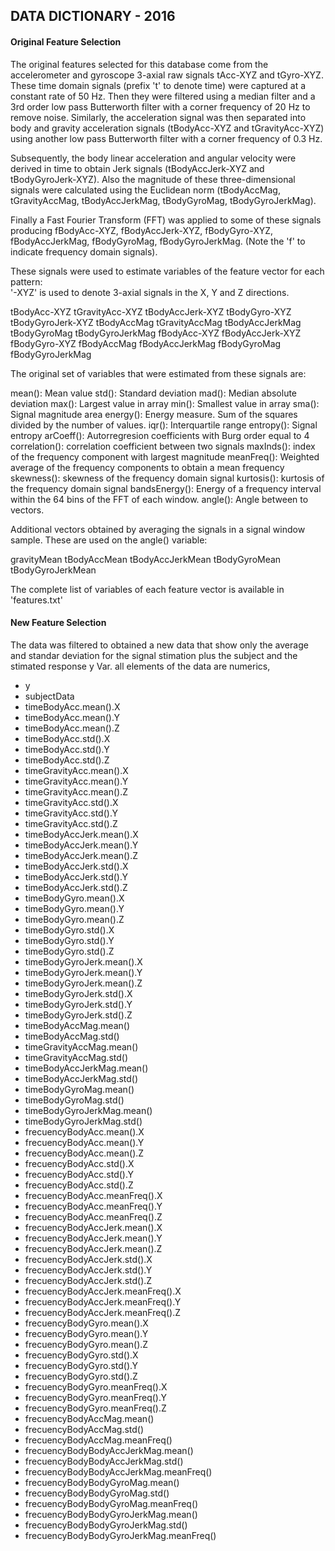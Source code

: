## DATA DICTIONARY - 2016

#### Original Feature Selection 

The original features selected for this database come from the accelerometer and gyroscope 3-axial raw signals tAcc-XYZ and tGyro-XYZ. These time domain signals (prefix 't' to denote time) were captured at a constant rate of 50 Hz. Then they were filtered using a median filter and a 3rd order low pass Butterworth filter with a corner frequency of 20 Hz to remove noise. Similarly, the acceleration signal was then separated into body and gravity acceleration signals (tBodyAcc-XYZ and tGravityAcc-XYZ) using another low pass Butterworth filter with a corner frequency of 0.3 Hz. 

Subsequently, the body linear acceleration and angular velocity were derived in time to obtain Jerk signals (tBodyAccJerk-XYZ and tBodyGyroJerk-XYZ). Also the magnitude of these three-dimensional signals were calculated using the Euclidean norm (tBodyAccMag, tGravityAccMag, tBodyAccJerkMag, tBodyGyroMag, tBodyGyroJerkMag). 

Finally a Fast Fourier Transform (FFT) was applied to some of these signals producing fBodyAcc-XYZ, fBodyAccJerk-XYZ, fBodyGyro-XYZ, fBodyAccJerkMag, 
fBodyGyroMag, fBodyGyroJerkMag. (Note the 'f' to indicate frequency domain signals). 

These signals were used to estimate variables of the feature vector for each pattern:  
'-XYZ' is used to denote 3-axial signals in the X, Y and Z directions.

tBodyAcc-XYZ
tGravityAcc-XYZ
tBodyAccJerk-XYZ
tBodyGyro-XYZ
tBodyGyroJerk-XYZ
tBodyAccMag
tGravityAccMag
tBodyAccJerkMag
tBodyGyroMag
tBodyGyroJerkMag
fBodyAcc-XYZ
fBodyAccJerk-XYZ
fBodyGyro-XYZ
fBodyAccMag
fBodyAccJerkMag
fBodyGyroMag
fBodyGyroJerkMag

The original set of variables that were estimated from these signals are: 

mean(): Mean value
std(): Standard deviation
mad(): Median absolute deviation 
max(): Largest value in array
min(): Smallest value in array
sma(): Signal magnitude area
energy(): Energy measure. Sum of the squares divided by the number of values. 
iqr(): Interquartile range 
entropy(): Signal entropy
arCoeff(): Autorregresion coefficients with Burg order equal to 4
correlation(): correlation coefficient between two signals
maxInds(): index of the frequency component with largest magnitude
meanFreq(): Weighted average of the frequency components to obtain a mean frequency
skewness(): skewness of the frequency domain signal 
kurtosis(): kurtosis of the frequency domain signal 
bandsEnergy(): Energy of a frequency interval within the 64 bins of the FFT of each window.
angle(): Angle between to vectors.

Additional vectors obtained by averaging the signals in a signal window sample. These are used on the angle() variable:

gravityMean
tBodyAccMean
tBodyAccJerkMean
tBodyGyroMean
tBodyGyroJerkMean

The complete list of variables of each feature vector is available in 'features.txt'

#### New Feature Selection 
The data was filtered to obtained a new data that show only the average and standar deviation for the signal stimation plus the subject and the stimated response y Var.
all elements of the data are numerics,

* y
* subjectData
* timeBodyAcc.mean().X
* timeBodyAcc.mean().Y
* timeBodyAcc.mean().Z
* timeBodyAcc.std().X
* timeBodyAcc.std().Y
* timeBodyAcc.std().Z
* timeGravityAcc.mean().X
* timeGravityAcc.mean().Y
* timeGravityAcc.mean().Z
* timeGravityAcc.std().X
* timeGravityAcc.std().Y
* timeGravityAcc.std().Z
* timeBodyAccJerk.mean().X
* timeBodyAccJerk.mean().Y
* timeBodyAccJerk.mean().Z
* timeBodyAccJerk.std().X
* timeBodyAccJerk.std().Y
* timeBodyAccJerk.std().Z
* timeBodyGyro.mean().X
* timeBodyGyro.mean().Y
* timeBodyGyro.mean().Z
* timeBodyGyro.std().X
* timeBodyGyro.std().Y
* timeBodyGyro.std().Z
* timeBodyGyroJerk.mean().X
* timeBodyGyroJerk.mean().Y
* timeBodyGyroJerk.mean().Z
* timeBodyGyroJerk.std().X
* timeBodyGyroJerk.std().Y
* timeBodyGyroJerk.std().Z
* timeBodyAccMag.mean()
* timeBodyAccMag.std()
* timeGravityAccMag.mean()
* timeGravityAccMag.std()
* timeBodyAccJerkMag.mean()
* timeBodyAccJerkMag.std()
* timeBodyGyroMag.mean()
* timeBodyGyroMag.std()
* timeBodyGyroJerkMag.mean()
* timeBodyGyroJerkMag.std()
* frecuencyBodyAcc.mean().X
* frecuencyBodyAcc.mean().Y
* frecuencyBodyAcc.mean().Z
* frecuencyBodyAcc.std().X
* frecuencyBodyAcc.std().Y
* frecuencyBodyAcc.std().Z
* frecuencyBodyAcc.meanFreq().X
* frecuencyBodyAcc.meanFreq().Y
* frecuencyBodyAcc.meanFreq().Z
* frecuencyBodyAccJerk.mean().X
* frecuencyBodyAccJerk.mean().Y
* frecuencyBodyAccJerk.mean().Z
* frecuencyBodyAccJerk.std().X
* frecuencyBodyAccJerk.std().Y
* frecuencyBodyAccJerk.std().Z
* frecuencyBodyAccJerk.meanFreq().X
* frecuencyBodyAccJerk.meanFreq().Y
* frecuencyBodyAccJerk.meanFreq().Z
* frecuencyBodyGyro.mean().X
* frecuencyBodyGyro.mean().Y
* frecuencyBodyGyro.mean().Z
* frecuencyBodyGyro.std().X
* frecuencyBodyGyro.std().Y
* frecuencyBodyGyro.std().Z
* frecuencyBodyGyro.meanFreq().X
* frecuencyBodyGyro.meanFreq().Y
* frecuencyBodyGyro.meanFreq().Z
* frecuencyBodyAccMag.mean()
* frecuencyBodyAccMag.std()
* frecuencyBodyAccMag.meanFreq()
* frecuencyBodyBodyAccJerkMag.mean()
* frecuencyBodyBodyAccJerkMag.std()
* frecuencyBodyBodyAccJerkMag.meanFreq()
* frecuencyBodyBodyGyroMag.mean()
* frecuencyBodyBodyGyroMag.std()
* frecuencyBodyBodyGyroMag.meanFreq()
* frecuencyBodyBodyGyroJerkMag.mean()
* frecuencyBodyBodyGyroJerkMag.std()
* frecuencyBodyBodyGyroJerkMag.meanFreq()
